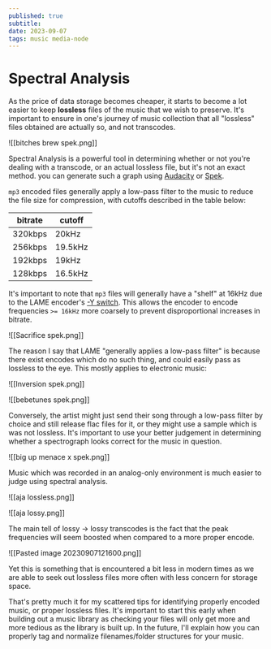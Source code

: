 ```yaml
---
published: true
subtitle:
date: 2023-09-07
tags: music media-node
---
```


# Spectral Analysis
As the price of data storage becomes cheaper, it starts to become a lot easier to keep **lossless** files of the music that we wish to preserve. It's important to ensure in one's journey of music collection that all "lossless" files obtained are actually so, and not transcodes.

![[bitches brew spek.png]]

Spectral Analysis is a powerful tool in determining whether or not you're dealing with a transcode, or an actual lossless file, but it's not an exact method. you can generate such a graph using [Audacity](https://audacity.sourceforge.net) or [Spek](https://spek.cc).

`mp3` encoded files generally apply a low-pass filter to the music to reduce the file size for compression, with cutoffs described in the table below:

| bitrate | cutoff  |
| ------- | ------- |
| 320kbps | 20kHz   |
| 256kbps | 19.5kHz |
| 192kbps | 19kHz   |
| 128kbps | 16.5kHz | 

It's important to note that `mp3` files will generally have a "shelf" at 16kHz due to the LAME encoder's [-Y switch](https://wiki.hydrogenaud.io/index.php?title=LAME_Y_Switch). This allows the encoder to encode frequencies `>= 16kHz` more coarsely to prevent disproportional increases in bitrate.

![[Sacrifice spek.png]]

The reason I say that LAME "generally applies a low-pass filter" is because there exist encodes which do no such thing, and could easily pass as lossless to the eye. This mostly applies to electronic music:

![[Inversion spek.png]]

![[bebetunes spek.png]]

Conversely, the artist might just send their song through a low-pass filter by choice and still release flac files for it, or they might use a sample which is was not lossless. It's important to use your better judgement in determining whether a spectrograph looks correct for the music in question.

![[big up menace x spek.png]]

Music which was recorded in an analog-only environment is much easier to judge using spectral analysis.

![[aja lossless.png]]

![[aja lossy.png]]

The main tell of lossy -> lossy transcodes is the fact that the peak frequencies will seem boosted when compared to a more proper encode.

![[Pasted image 20230907121600.png]]

Yet this is something that is encountered a bit less in modern times as we are able to seek out lossless files more often with less concern for storage space.

That's pretty much it for my scattered tips for identifying properly encoded music, or proper lossless files. It's important to start this early when building out a music library as checking your files will only get more and more tedious as the library is built up. In the future, I'll explain how you can properly tag and normalize filenames/folder structures for your music.